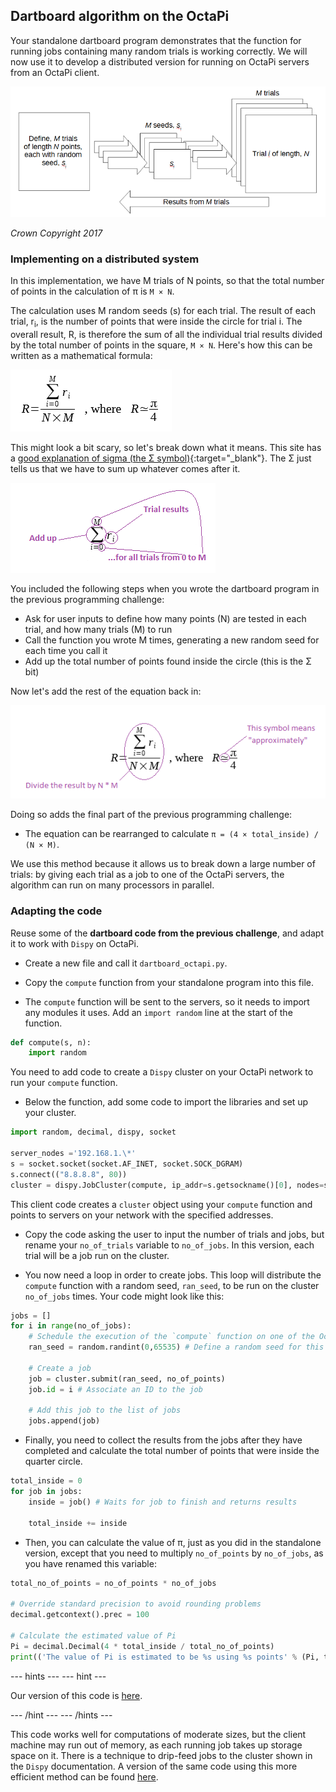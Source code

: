 ## Dartboard algorithm on the OctaPi

Your standalone dartboard program demonstrates that the function for running jobs containing many random trials is working correctly. We will now use it to develop a distributed version for running on OctaPi servers from an OctaPi client.

  ![Representation of Monte Carlo method comprising M trials of length N, each with a random seed, si](images/m-trials-of-n-points.png)

  _Crown Copyright 2017_

### Implementing on a distributed system

In this implementation, we have M trials of N points, so that the total number of points in the calculation of π is `M × N`.

The calculation uses M random seeds (s) for each trial. The result of each trial, r<sub>i</sub>, is the number of points that were inside the circle for trial i. The overall result, R, is therefore the sum of all the individual trial results divided by the total number of points in the square, `M × N`. Here's how this can be written as a mathematical formula:

!["dartboard" calculation](images/dartboard-calculation.png)

This might look a bit scary, so let's break down what it means. This site has a [good explanation of sigma (the Σ symbol)](https://www.mathsisfun.com/algebra/sigma-notation.html){:target="_blank"}. The Σ just tells us that we have to sum up whatever comes after it.

 ![How the sigma works](images/dartboard-calculation1.png)

You included the following steps when you wrote the dartboard program in the previous programming challenge:
 - Ask for user inputs to define how many points (N) are tested in each trial, and how many trials (M) to run
 - Call the function you wrote M times, generating a new random seed for each time you call it
 - Add up the total number of points found inside the circle (this is the Σ bit)

Now let's add the rest of the equation back in:

  ![Final equation](images/dartboard-calculation2.png)

Doing so adds the final part of the previous programming challenge:

 - The equation can be rearranged to calculate `π = (4 × total_inside) / (N × M)`.

We use this method because it allows us to break down a large number of trials: by giving each trial as a job to one of the OctaPi servers, the algorithm can run on many processors in parallel.

### Adapting the code

Reuse some of the **dartboard code from the previous challenge**, and adapt it to work with `Dispy` on OctaPi.

+ Create a new file and call it `dartboard_octapi.py`.

+ Copy the `compute` function from your standalone program into this file.

+ The `compute` function will be sent to the servers, so it needs to import any modules it uses. Add an `import random` line at the start of the function.

```python
def compute(s, n):
	import random
```

You need to add code to create a `Dispy` cluster on your OctaPi network to run your `compute` function.

+ Below the function, add some code to import the libraries and set up your cluster.

```python
import random, decimal, dispy, socket

server_nodes ='192.168.1.\*'
s = socket.socket(socket.AF_INET, socket.SOCK_DGRAM)
s.connect(("8.8.8.8", 80)) 
cluster = dispy.JobCluster(compute, ip_addr=s.getsockname()[0], nodes=server_nodes)
```

This client code creates a `cluster` object using your `compute` function and points to servers on your network with the specified addresses.

+ Copy the code asking the user to input the number of trials and jobs, but rename your `no_of_trials` variable to `no_of_jobs`. In this version, each trial will be a job run on the cluster.

+ You now need a loop in order to create jobs. This loop will distribute the `compute` function with a random seed, `ran_seed`, to be run on the cluster `no_of_jobs` times. Your code might look like this:

```python
jobs = []
for i in range(no_of_jobs):
    # Schedule the execution of the `compute` function on one of the OctaPi nodes
    ran_seed = random.randint(0,65535) # Define a random seed for this job

    # Create a job
    job = cluster.submit(ran_seed, no_of_points)
    job.id = i # Associate an ID to the job

    # Add this job to the list of jobs
    jobs.append(job)
```

+ Finally, you need to collect the results from the jobs after they have completed and calculate the total number of points that were inside the quarter circle.

```python
total_inside = 0
for job in jobs:
    inside = job() # Waits for job to finish and returns results

    total_inside += inside
```

+ Then, you can calculate the value of π, just as you did in the standalone version, except that you need to multiply `no_of_points` by `no_of_jobs`, as you have renamed this variable:

```python
total_no_of_points = no_of_points * no_of_jobs

# Override standard precision to avoid rounding problems
decimal.getcontext().prec = 100

# Calculate the estimated value of Pi
Pi = decimal.Decimal(4 * total_inside / total_no_of_points)
print(('The value of Pi is estimated to be %s using %s points' % (Pi, total_no_of_points) ))
```

--- hints ---
--- hint ---

Our version of this code is [here](resources/dartboard_octapi.py).

--- /hint ---
--- /hints ---

This code works well for computations of moderate sizes, but the client machine may run out of memory, as each running job takes up storage space on it. There is a technique to drip-feed jobs to the cluster shown in the `Dispy` documentation. A version of the same code using this more efficient method can be found [here](resources/compute_pi_efficient.py).

